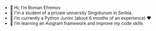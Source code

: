 - 👋 Hi, I’m Roman Efremov
- 🏫 I'm a student of a private university Singidunum in Serbia.
- 👀 I’m currently a Python Junior (about 6 months of an experience) ❤️
- 🌱 I’m learning an Aiogram framework and improve my code skills

<!---
YaPe7/YaPe7 is a ✨ special ✨ repository because its `README.md` (this file) appears on your GitHub profile.
You can click the Preview link to take a look at your changes.
--->
